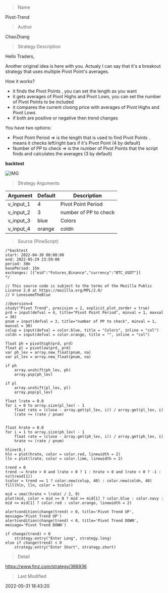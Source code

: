 
> Name

Pivot-Trend

> Author

ChaoZhang

> Strategy Description

Hello Traders,

Another original idea is here with you. Actualy I can say that it's a breakout strategy that uses multiple Pivot Point's averages.

How it works?
- it finds the Pivot Points , you can set the length as you want
- it gets averages of Pivot Highs and Pivot Lows, you can set the number of Pivot Points to be included
- it compares the current closing price with averages of Pivot Highs and Pivot Lows
- if both are positive or negative then trend changes

You have two options:
- Pivot Point Period => is the length that is used to find Pivot Points . means it checks left/right bars if it's Pivot Point (4 by default)
- Number of PP to check => is the number of Pivot Points that the script finds and calculates the averages (3 by default)


**backtest**

 ![IMG](https://www.fmz.com/upload/asset/194977bc1a4ef4f04d5.png) 

> Strategy Arguments



|Argument|Default|Description|
|----|----|----|
|v_input_1|4|Pivot Point Period|
|v_input_2|3|number of PP to check|
|v_input_3|blue|Colors|
|v_input_4|orange|coldn|


> Source (PineScript)

``` pinescript
/*backtest
start: 2022-04-30 00:00:00
end: 2022-05-29 23:59:00
period: 30m
basePeriod: 15m
exchanges: [{"eid":"Futures_Binance","currency":"BTC_USDT"}]
*/

// This source code is subject to the terms of the Mozilla Public License 2.0 at https://mozilla.org/MPL/2.0/
// © LonesomeTheBlue

//@version=4
study("Pivot Trend", precision = 2, explicit_plot_zorder = true)
prd = input(defval = 4, title="Pivot Point Period", minval = 1, maxval = 30)
pnum = input(defval = 3, title="number of PP to check", minval = 1, maxval = 30)
colup = input(defval = color.blue, title = "Colors", inline = "col")
coldn = input(defval = color.orange, title = "", inline = "col")

float ph = pivothigh(prd, prd)
float pl = pivotlow(prd, prd)
var ph_lev = array.new_float(pnum, na)
var pl_lev = array.new_float(pnum, na)

if ph
    array.unshift(ph_lev, ph)
    array.pop(ph_lev)
    
if pl
    array.unshift(pl_lev, pl)
    array.pop(pl_lev)
            
float lrate = 0.0
for i = 0 to array.size(pl_lev) - 1
    float rate = (close - array.get(pl_lev, i)) / array.get(pl_lev, i)
    lrate += (rate / pnum)

            
float hrate = 0.0
for i = 1 to array.size(ph_lev) - 1
    float rate = (close - array.get(ph_lev, i)) / array.get(ph_lev, i)
    hrate += (rate / pnum)

hline(0.)
hln = plot(hrate, color = color.red, linewidth = 2)
lln = plot(lrate, color = color.lime, linewidth = 2)

trend = 0
trend := hrate > 0 and lrate > 0 ? 1 : hrate < 0 and lrate < 0 ? -1 : nz(trend[1])
tcolor = trend == 1 ? color.new(colup, 40) : color.new(coldn, 40)
fill(hln, lln, color = tcolor)

mid = sma((hrate + lrate) / 2, 9)
plot(mid, color = mid >= 0 ? mid >= mid[1] ? color.blue : color.navy : mid <= mid[1] ? color.red : color.orange, linewidth = 2)

alertcondition(change(trend) > 0, title='Pivot Trend UP', message='Pivot Trend UP')
alertcondition(change(trend) < 0, title='Pivot Trend DOWN', message='Pivot Trend DOWN')

if change(trend) > 0
    strategy.entry("Enter Long", strategy.long)
else if change(trend) < 0
    strategy.entry("Enter Short", strategy.short)
```

> Detail

https://www.fmz.com/strategy/366936

> Last Modified

2022-05-31 18:43:20
